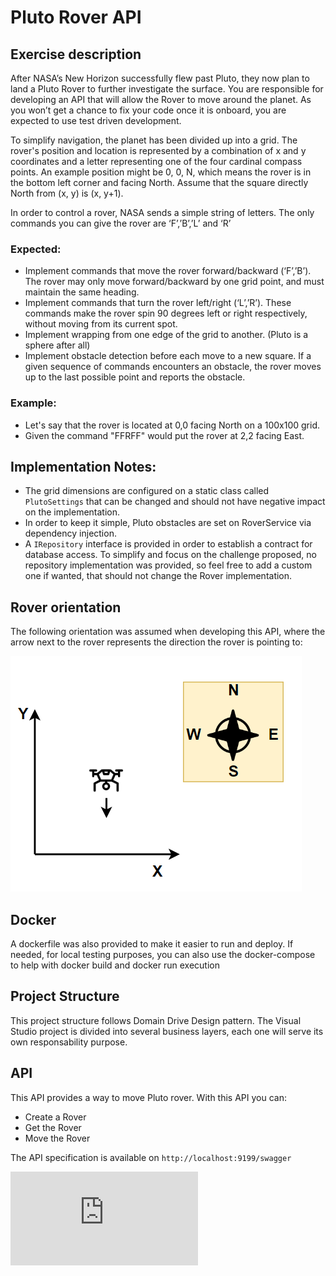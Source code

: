 # Pluto Rover API

## Exercise description

After NASA’s New Horizon successfully flew past Pluto, they now plan to land a Pluto Rover
to further investigate the surface. You are responsible for developing an API that will allow
the Rover to move around the planet. As you won’t get a chance to fix your code once it is
onboard, you are expected to use test driven development.

To simplify navigation, the planet has been divided up into a grid. The rover's position and
location is represented by a combination of x and y coordinates and a letter representing
one of the four cardinal compass points. An example position might be 0, 0, N, which
means the rover is in the bottom left corner and facing North. Assume that the square
directly North from (x, y) is (x, y+1).

In order to control a rover, NASA sends a simple string of letters. The only commands you
can give the rover are ‘F’,’B’,’L’ and ‘R’

### Expected:

- Implement commands that move the rover forward/backward (‘F’,’B’). The rover
  may only move forward/backward by one grid point, and must maintain the same
  heading.
- Implement commands that turn the rover left/right (‘L’,’R’). These commands make
  the rover spin 90 degrees left or right respectively, without moving from its current
  spot.
- Implement wrapping from one edge of the grid to another. (Pluto is a sphere after
  all)
- Implement obstacle detection before each move to a new square. If a given
  sequence of commands encounters an obstacle, the rover moves up to the last
  possible point and reports the obstacle.

### Example:

- Let's say that the rover is located at 0,0 facing North on a 100x100 grid.
- Given the command "FFRFF" would put the rover at 2,2 facing East.

## Implementation Notes:

- The grid dimensions are configured on a static class called `PlutoSettings` that can be changed and should not have negative impact on the implementation.
- In order to keep it simple, Pluto obstacles are set on RoverService via dependency injection.
- A `IRepository` interface is provided in order to establish a contract for database access. To simplify and focus on the challenge proposed, no repository implementation was provided, so feel free to add a custom one if wanted, that should not change the Rover implementation.

## Rover orientation

The following orientation was assumed when developing this API, where the arrow next to the rover represents the direction the rover is pointing to:

![alt text](https://github.com/joaonunogomes/pluto-rover/blob/4bf2870bcb791e63d3e80741c39d88558e4809b9/rover.PNG)

## Docker

A dockerfile was also provided to make it easier to run and deploy.
If needed, for local testing purposes, you can also use the docker-compose to help with docker build and docker run execution

## Project Structure

This project structure follows Domain Drive Design pattern.
The Visual Studio project is divided into several business layers, each one will serve its own responsability purpose.

## API

This API provides a way to move Pluto rover.
With this API you can:

- Create a Rover
- Get the Rover
- Move the Rover

The API specification is available on `http://localhost:9199/swagger`

![alt text](https://github.com/joaonunogomes/pluto-rover/blob/9dc9e08427cc10e63baf93bbfa4672dc3b61c900/README.md#L61)
